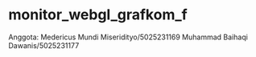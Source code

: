 # monitor_webgl_grafkom_f

Anggota:
Medericus Mundi Miseridityo/5025231169
Muhammad Baihaqi Dawanis/5025231177

